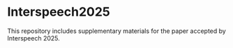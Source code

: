 # Interspeech2025
This repository includes supplementary materials for the paper accepted by Interspeech 2025.
